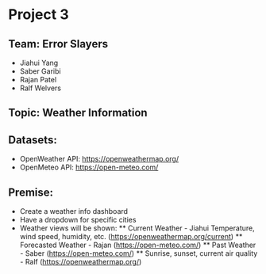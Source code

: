 # Project 3
## Team: Error Slayers
* Jiahui Yang
* Saber Garibi
* Rajan Patel
* Ralf Welvers

## Topic: Weather Information	

## Datasets:
* OpenWeather API: https://openweathermap.org/
* OpenMeteo API: https://open-meteo.com/

## Premise:
* Create a weather info dashboard
* Have a dropdown for specific cities
* Weather views will be shown:
** Current Weather - Jiahui
Temperature, wind speed, humidity, etc.
(https://openweathermap.org/current)
** Forecasted Weather - Rajan
(https://open-meteo.com/)
** Past Weather - Saber
(https://open-meteo.com/)
** Sunrise, sunset, current air quality - Ralf (https://openweathermap.org/)
